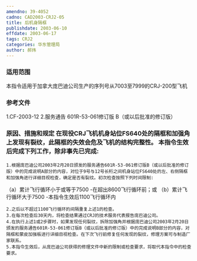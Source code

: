 ```yaml
---
amendno: 39-4052
cadno: CAD2003-CRJ2-05
title: 后机身隔框
publishdate: 2003-06-10
effdate: 2003-06-17
tags: CRJ2
categories: 华东管理局
author: 郝炜
---
```


### 适用范围 
本指令适用于加拿大庞巴迪公司生产的序列号从7003至7999的CRJ-200型飞机

<!--more-->
### 参考文件
1.CF-2003-12 
    2.服务通告 601R-53-061修订版 B（或以后批准的修订版）

### 原因、措施和规定     在现役CRJ飞机机身站位FS640处的隔框和加强角上发现有裂纹，此隔框的失效会危及飞机的结构完整性。     本指令生效后完成下列工作，除非事先已完成: 
    1.根据庞巴迪公司2003年2月20日颁发的服务通告601R-53-061修订版B（或以后批准的修订版）中的完成说明A部分的内容，对位于9号与12号长桁之间机身站位FS640处的左、右侧隔框和加强角进行详细目视检查，确定是否有裂纹。初次检查按照下列时间限制: 
（a）累计飞行循环小于或等于7500          -在超出8600飞行循环前；或 
（b）累计飞行循环大于7500 -本指令生效后1100飞行循环内 

  
    2.之后以不超过1100飞行循环的间隔重复上述1的检查。 
    3.在每次检查后30天内，将检查结果通过CRJ的技术服务代表报告庞巴迪公司。 
    4.在执行上述1或2步骤时，如果发现任何裂纹，拆除加强角并根据庞巴迪公司2003年2月20日颁发的服务通告601R-53-061修订版B（或以后批准的修订版）中的完成说明B部分的内容，对隔框和蒙皮加强板进行详细目视检查。在下次飞行前修复任何发现的裂纹，修理方案可与制造厂家联系。 
    5.本指令生效后，从庞巴迪公司获得的修理文件中新的限制或检查要求，将取代本指令中的检查要求。

